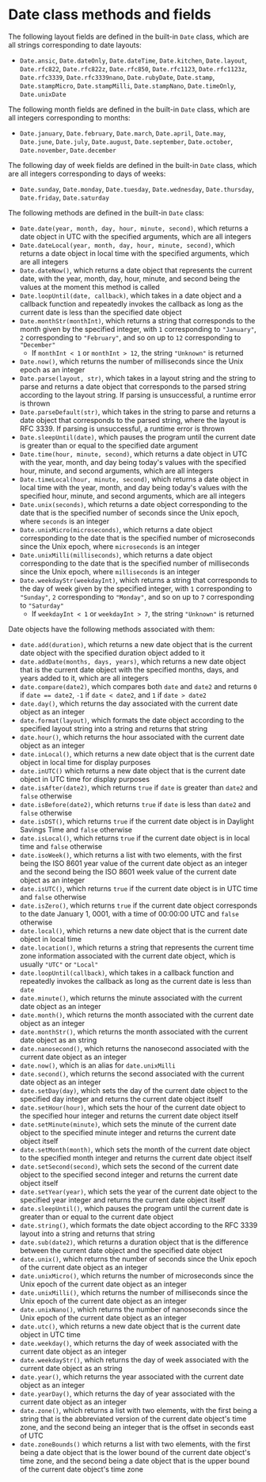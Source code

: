 # Date class methods and fields

The following layout fields are defined in the built-in `Date` class, which are all strings corresponding to date layouts:
- `Date.ansic`, `Date.dateOnly`, `Date.dateTime`, `Date.kitchen`, `Date.layout`, `Date.rfc822`, `Date.rfc822z`, `Date.rfc850`, `Date.rfc1123`, `Date.rfc1123z`, `Date.rfc3339`, `Date.rfc3339nano`, `Date.rubyDate`, `Date.stamp`, `Date.stampMicro`, `Date.stampMilli`, `Date.stampNano`, `Date.timeOnly`, `Date.unixDate`

The following month fields are defined in the built-in `Date` class, which are all integers corresponding to months:
- `Date.january`, `Date.february`, `Date.march`, `Date.april`, `Date.may`, `Date.june`, `Date.july`, `Date.august`, `Date.september`, `Date.october`, `Date.november`, `Date.december`

The following day of week fields are defined in the built-in `Date` class, which are all integers corresponding to days of weeks:
- `Date.sunday`, `Date.monday`, `Date.tuesday`, `Date.wednesday`, `Date.thursday`, `Date.friday`, `Date.saturday`

The following methods are defined in the built-in `Date` class:
- `Date.date(year, month, day, hour, minute, second)`, which returns a date object in UTC with the specified arguments, which are all integers
- `Date.dateLocal(year, month, day, hour, minute, second)`, which returns a date object in local time with the specified arguments, which are all integers
- `Date.dateNow()`, which returns a date object that represents the current date, with the year, month, day, hour, minute, and second being the values at the moment this method is called
- `Date.loopUntil(date, callback)`, which takes in a date object and a callback function and repeatedly invokes the callback as long as the current date is less than the specified date object
- `Date.monthStr(monthInt)`, which returns a string that corresponds to the month given by the specified integer, with `1` corresponding to `"January"`, `2` corresponding to `"February"`, and so on up to `12` corresponding to `"December"`
    - If `monthInt < 1` or `monthInt > 12`, the string `"Unknown"` is returned
- `Date.now()`, which returns the number of milliseconds since the Unix epoch as an integer
- `Date.parse(layout, str)`, which takes in a layout string and the string to parse and returns a date object that corresponds to the parsed string according to the layout string. If parsing is unsuccessful, a runtime error is thrown
- `Date.parseDefault(str)`, which takes in the string to parse and returns a date object that corresponds to the parsed string, where the layout is RFC 3339. If parsing is unsuccessful, a runtime error is thrown
- `Date.sleepUntil(date)`, which pauses the program until the current date is greater than or equal to the specified date argument
- `Date.time(hour, minute, second)`, which returns a date object in UTC with the year, month, and day being today's values with the specified hour, minute, and second arguments, which are all integers
- `Date.timeLocal(hour, minute, second)`, which returns a date object in local time with the year, month, and day being today's values with the specified hour, minute, and second arguments, which are all integers
- `Date.unix(seconds)`, which returns a date object corresponding to the date that is the specified number of seconds since the Unix epoch, where `seconds` is an integer
- `Date.unixMicro(microseconds)`, which returns a date object corresponding to the date that is the specified number of microseconds since the Unix epoch, where `microseconds` is an integer
- `Date.unixMilli(milliseconds)`, which returns a date object corresponding to the date that is the specified number of milliseconds since the Unix epoch, where `milliseconds` is an integer
- `Date.weekdayStr(weekdayInt)`, which returns a string that corresponds to the day of week given by the specified integer, with `1` corresponding to `"Sunday"`, `2` corresponding to `"Monday"`, and so on up to `7` corresponding to `"Saturday"`
    - If `weekdayInt < 1` or `weekdayInt > 7`, the string `"Unknown"` is returned

Date objects have the following methods associated with them:
- `date.add(duration)`, which returns a new date object that is the current date object with the specified duration object added to it
- `date.addDate(months, days, years)`, which returns a new date object that is the current date object with the specified months, days, and years added to it, which are all integers
- `date.compare(date2)`, which compares both `date` and `date2` and returns `0` if `date == date2`, `-1` if `date < date2`, and `1` if `date > date2`
- `date.day()`, which returns the day associated with the current date object as an integer
- `date.format(layout)`, which formats the date object according to the specified layout string into a string and returns that string
- `date.hour()`, which returns the hour associated with the current date object as an integer
- `date.inLocal()`, which returns a new date object that is the current date object in local time for display purposes
- `date.inUTC()` which returns a new date object that is the current date object in UTC time for display purposes
- `date.isAfter(date2)`, which returns `true` if `date` is greater than `date2` and `false` otherwise
- `date.isBefore(date2)`, which returns `true` if `date` is less than `date2` and `false` otherwise
- `date.isDST()`, which returns `true` if the current date object is in Daylight Savings Time and `false` otherwise
- `date.isLocal()`, which returns `true` if the current date object is in local time and `false` otherwise
- `date.isoWeek()`, which returns a list with two elements, with the first being the ISO 8601 year value of the current date object as an integer and the second being the ISO 8601 week value of the current date object as an integer
- `date.isUTC()`, which returns `true` if the current date object is in UTC time and `false` otherwise
- `date.isZero()`, which returns `true` if the current date object corresponds to the date January 1, 0001, with a time of 00:00:00 UTC and `false` otherwise
- `date.local()`, which returns a new date object that is the current date object in local time
- `date.location()`, which returns a string that represents the current time zone information associated with the current date object, which is usually `"UTC"` or `"Local"`
- `date.loopUntil(callback)`, which takes in a callback function and repeatedly invokes the callback as long as the current date is less than `date`
- `date.minute()`, which returns the minute associated with the current date object as an integer
- `date.month()`, which returns the month associated with the current date object as an integer
- `date.monthStr()`, which returns the month associated with the current date object as an string
- `date.nanosecond()`, which returns the nanosecond associated with the current date object as an integer
- `date.now()`, which is an alias for `date.unixMilli`
- `date.second()`, which returns the second associated with the current date object as an integer
- `date.setDay(day)`, which sets the day of the current date object to the specified day integer and returns the current date object itself
- `date.setHour(hour)`, which sets the hour of the current date object to the specified hour integer and returns the current date object itself
- `date.setMinute(minute)`, which sets the minute of the current date object to the specified minute integer and returns the current date object itself
- `date.setMonth(month)`, which sets the month of the current date object to the specified month integer and returns the current date object itself
- `date.setSecond(second)`, which sets the second of the current date object to the specified second integer and returns the current date object itself
- `date.setYear(year)`, which sets the year of the current date object to the specified year integer and returns the current date object itself
- `date.sleepUntil()`, which pauses the program until the current date is greater than or equal to the current date object
- `date.string()`, which formats the date object according to the RFC 3339 layout into a string and returns that string
- `date.sub(date2)`, which returns a duration object that is the difference between the current date object and the specified date object
- `date.unix()`, which returns the number of seconds since the Unix epoch of the current date object as an integer
- `date.unixMicro()`, which returns the number of microseconds since the Unix epoch of the current date object as an integer
- `date.unixMilli()`, which returns the number of milliseconds since the Unix epoch of the current date object as an integer
- `date.unixNano()`, which returns the number of nanoseconds since the Unix epoch of the current date object as an integer
- `date.utc()`, which returns a new date object that is the current date object in UTC time
- `date.weekday()`, which returns the day of week associated with the current date object as an integer
- `date.weekdayStr()`, which returns the day of week associated with the current date object as an string
- `date.year()`, which returns the year associated with the current date object as an integer
- `date.yearDay()`, which returns the day of year associated with the current date object as an integer
- `date.zone()`, which returns a list with two elements, with the first being a string that is the abbreviated version of the current date object's time zone, and the second being an integer that is the offset in seconds east of UTC
- `date.zoneBounds()` which returns a list with two elements, with the first being a date object that is the lower bound of the current date object's time zone, and the second being a date object that is the upper bound of the current date object's time zone

